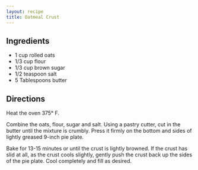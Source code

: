 ```yaml
---
layout: recipe
title: Oatmeal Crust
---
```


## Ingredients

* 1 cup rolled oats
* 1/3 cup flour
* 1/3 cup brown sugar
* 1/2 teaspoon salt
* 5 Tablespoons butter

## Directions

Heat the oven 375° F.

Combine the oats, flour, sugar and salt. Using a pastry cutter, cut in the butter until the mixture is crumbly. Press it firmly on the bottom and sides of lightly greased 9-inch pie plate.

Bake for 13-15 minutes or until the crust is lightly browned. If the crust has slid at all, as the crust cools slightly, gently push the crust back up the sides of the pie plate. Cool completely and fill as desired.